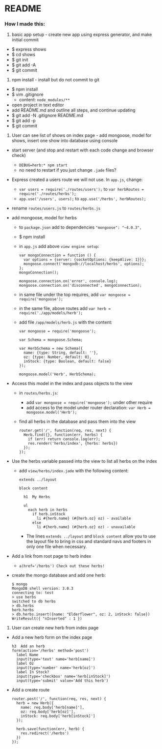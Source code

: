 # README

### How I made this:

1. basic app setup - create new app using express generator, and make initial commit
  * $ express shows
  * $ cd shows
  * $ git init
  * $ git add -A
  * $ git commit
1. npm install - install but do not commit to git
  * $ npm install
  * $ vim .gitignore
    * content: `node_modules/**`
  * open project in text editor
  * add README.md and outline all steps, and continue updating
  * $ git add -N .gitignore README.md
  * $ git add -p
  * $ git commit
1. User can see list of shows on index page - add mongoose, model for shows, insert one show into database using console
  * start server (and stop and restart with each code change and browser check)
    * `DEBUG=herb:* npm start`
    * no need to restart if you just change `.jade` files?
  * Express created a users route we will not use. In `app.js`, change:
    * `var users = require('./routes/users');` to `var herbRoutes = require('./routes/herbs');`
    * `app.use('/users', users);` to `app.use('/herbs', herbRoutes);`
  * rename `routes/users.js` to `routes/herbs.js`
  * add mongoose, model for herbs
    * to `package.json` add to dependencies `"mongoose": "~4.0.3",`
    * $ npm install
    * in `app.js` add above `view engine setup`:

      ```
      var mongoConnection = function () {
        var options = {server: {socketOptions: {keepAlive: 1}}};
        mongoose.connect('mongodb://localhost/herbs', options);
      };
      mongoConnection();

      mongoose.connection.on('error', console.log);
      mongoose.connection.on('disconnected', mongoConnection);
      ```

    * in same file under the top requires, add `var mongoose = require('mongoose');`
    * in the same file, above routes add `var herb = require('./app/models/herb');`
    * add file `/app/models/herb.js` with the content:

      ```
      var mongoose = require('mongoose');

      var Schema = mongoose.Schema;

      var HerbSchema = new Schema({
        name: {type: String, default: ''},
        oz: {type: Number, default: 0},
        inStock: {type: Boolean, default: false}
      });

      mongoose.model('Herb', HerbSchema);
      ```
  * Access this model in the index and pass objects to the view
    * in `routes/herbs.js`:
      * add `var mongoose = require('mongoose');` under other require
      * add access to the model under router declaration: `var Herb = mongoose.model('Herb');`
    * find all herbs in the database and pass them into the view

      ```
      router.get('/', function(req, res, next) {
        Herb.find({}, function(err, herbs) {
          if (err) return console.log(err);
          res.render('herbs/index', {herbs: herbs})
        });
      });
      ```
  * Use the herbs variable passed into the view to list all herbs on the index
    * add `view/herbs/index.jade` with the following content:

      ```
      extends ../layout

      block content

        h1  My Herbs

        ul
          each herb in herbs
            if herb.inStock
              li #{herb.name} (#{herb.oz} oz) - available
            else
              li #{herb.name} (#{herb.oz} oz) - unavailable
      ```

      * The lines `extends ../layout` and `block content` allow you to use the layout file to bring in css and standard navs and footers in only one file when necessary.

  * Add a link from root page to herb index
    * `a(href='/herbs') Check out these herbs!`
  * create the mongo database and add one herb:

    ```
    $ mongo
    MongoDB shell version: 3.0.3
    connecting to: test
    > use herbs
    switched to db herbs
    > db.herbs
    herb.herbs
    > db.herbs.insert({name: "Elderflower", oz: 2, inStock: false})
    WriteResult({ "nInserted" : 1 })
    ```

1. User can create new herb from index page
  * Add a new herb form on the index page

    ```
    h3  Add an herb
    form(action='/herbs' method='post')
      label Name
      input(type='text' name='herb[name]')
      label Oz
      input(type='number' name='herb[oz]')
      label In Stock?
      input(type='checkbox' name='herb[inStock]')
      input(type='submit' value='Add this herb')
    ```

  * Add a create route

    ```
    router.post('/', function(req, res, next) {
      herb = new Herb({
        name: req.body['herb[name]'],
        oz: req.body['herb[oz]'],
        inStock: req.body['herb[inStock]']
      });

      herb.save(function(err, herb) {
        res.redirect('/herbs')
      })
    });
    ```
